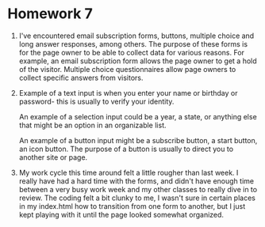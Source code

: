 # Homework 7 #

1. I've encountered email subscription forms, buttons, multiple choice and long answer responses, among others. The purpose of these forms is for the page owner to be able to collect data for various reasons. For example, an email subscription form allows the page owner to get a hold of the visitor. Multiple choice questionnaires allow page owners to collect specific answers from visitors.

2.  Example of a text input is when you enter your name or birthday or password- this is usually to verify your identity.

    An example of a selection input could be a year, a state, or anything else that might be an option in an organizable list.

    An example of a button input might be a subscribe button, a start button, an icon button. The purpose of a button is usually to direct you to another site or page.

3. My work cycle this time around felt a little rougher than last week. I really have had a hard time with the forms, and didn't have enough time between a very busy work week and my other classes to really dive in to review. The coding felt a bit clunky to me, I wasn't sure in certain places in my index.html how to transition from one form to another, but I just kept playing with it until the page looked somewhat organized.  
